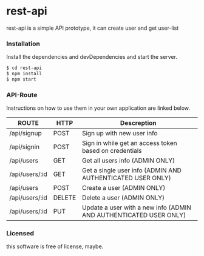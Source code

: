 # rest-api

rest-api is a simple API prototype, it can create user and get user-list


### Installation

Install the dependencies and devDependencies and start the server.

```sh
$ cd rest-api
$ npm install
$ npm start
```


### API-Route

Instructions on how to use them in your own application are linked below.

|ROUTE | HTTP | Descreption |
| ------ | ------ | ------ |
| /api/signup | POST | Sign up with new user info |
| /api/signin | POST | Sign in while get an access token based on credentials |
| /api/users | GET | Get all users info (ADMIN ONLY) |
| /api/users/:id | GET | Get a single user info (ADMIN AND AUTHENTICATED USER ONLY) |
| /api/users | POST | Create a user (ADMIN ONLY) |
| /api/users/:id | DELETE | Delete a user (ADMIN ONLY) |
| /api/users/:id | PUT | Update a user with a new info (ADMIN AND AUTHENTICATED USER ONLY) |

### Licensed

this software is free of license, maybe.
